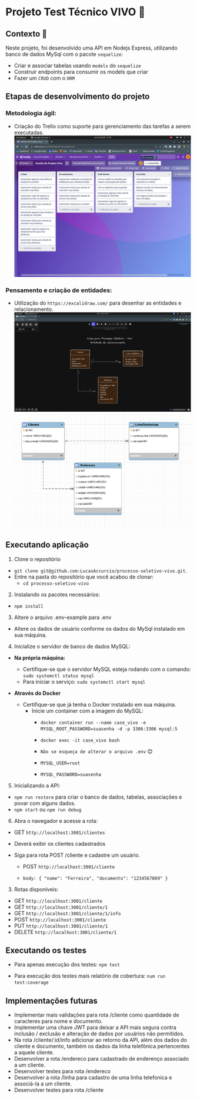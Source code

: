 # Projeto Test Técnico VIVO :iphone:

## Contexto :selfie:

Neste projeto, foi desenvolvido uma API em Nodejs Express, utilizando banco de dados MySql com o pacote `sequelize`:
 - Criar e associar tabelas usando `models` do `sequelize`
 - Construir endpoints para consumir os models que criar 
 - Fazer um `CRUD` com o `ORM`

## Etapas de desenvolvimento do projeto

### Metodologia ágil:
- Criação do Trello como suporte para gerenciamento das tarefas a serem executadas.
![Trello](/images/trello.png)

### Pensamento e criação de entidades:
- Utilização do `https://excalidraw.com/` para desenhar as entidades e relacionamento.
![Excalidraw](/images/excalidraw.png)
![Diagrama](/images/diagrama.png)

## Executando aplicação

1. Clone o repositório
  * `git clone git@github.com:LucasAccurcio/processo-seletivo-vivo.git`.
  * Entre na pasta do repositório que você acabou de clonar:
    * `cd processo-seletivo-vivo`

2. Instalando os pacotes necessários:
  - `npm install`

3. Altere o arquivo .env-example para .env
  * Altere os dados de usuário conforme os dados do MySql instalado em sua máquina.

4. Inicialize o servidor de banco de dados MySQL:
  - **Na própria máquina:**
    * Certifique-se que o servidor MySQL esteja rodando com o comando:
      `sudo systemctl status mysql`
    - Para iniciar o serviço:
      `sudo systemctl start mysql`
    
  - **Através do Docker**
    * Certifique-se que já tenha o Docker instalado em sua máquina.
      - Inicie um container com a imagem do MySQL:
        * `docker container run --name case_vivo -e MYSQL_ROOT_PASSWORD=suasenha -d -p 3306:3306 mysql:5`
        * `docker exec -it case_vivo bash`
         
        * `Não se esqueça de alterar o arquivo .env` :blush:
        * `MYSQL_USER=root`
        * `MYSQL_PASSWORD=suasenha`
        

5. Inicializando a API:
  - `npm run restore` para criar o banco de dados, tabelas, associações e povar com alguns dados.
  - `npm start` ou `npm run debug`

6. Abra o navegador e acesse a rota:
  * GET `http://localhost:3001/clientes`
  
   - Deverá exibir os clientes cadastrados
 
  * Siga para rota POST /cliente e cadastre um usuário.
  
    - POST `http://localhost:3001/cliente` 
   
    - `body: { "nome": "Ferreira", "documento": "1234567869" }`

  3. Rotas disponíveis:
  - GET `http://localhost:3001/cliente`
  - GET `http://localhost:3001/cliente/1`
  - GET `http://localhost:3001/cliente/1/info`
  - POST `http://localhost:3001/cliente`
  - PUT `http://localhost:3001/cliente/1`
  - DELETE `http://localhost:3001/cliente/1`

## Executando os testes

 - Para apenas execução dos testes: `npm test`

 - Para execução dos testes mais relatório de cobertura: `num run test:coverage`

 ## Implementações futuras
  - Implementar mais validações para rota /cliente como quantidade de caracteres para nome e documento.
  - Implementar uma chave JWT para deixar a API mais segura contra inclusão / exclusão e alteração de dados por usuários não permitidos.
  - Na rota /cliente/:id/info adicionar ao retorno da API, além dos dados do cliente e documento, também os dados da linha telefônica pertencentes a aquele cliente.
  - Desenvolver a rota /endereco para cadastrado de enderenço associado a um cliente.
  - Desenvolver testes para rota /endereco
  - Desenvolver a rota /linha para cadastro de uma linha telefonica e associá-la a um cliente.
  - Desenvolver testes para rota /cliente
